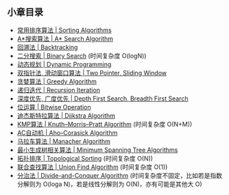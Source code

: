 ## 小章目录
  
- [常用排序算法 | Sorting Algorithms](./Common%20Sorts/README.md)
- [A&ast;搜索算法 | A&ast; Search Algorithm](./A*搜索算法.md)
- [回溯法 | Backtracking](./NQueen.java)
- [二分搜索 | Binary Search](./二分搜索.md) (时间复杂度 O(logN))
- [动态规划 | Dynamic Programming](./动态规划.md)
- [双指针法, 滑动窗口算法 | Two Pointer, Sliding Window](./双指针法与滑动窗口算法.md)
- [贪婪算法 | Greedy Algorithm](./贪婪算法.md)
- [递归迭代 | Recursion Iteration](./递归与迭代.md)
- [深度优先, 广度优先 | Depth First Search, Breadth First Search](./树图遍历.md)
- [位运算 | Bitwise Operation](./位运算.md)
- [迪杰斯特拉算法 | Dijkstra Algorithm](./Dijkstra算法.md)
- [KMP算法 | Knuth–Morris–Pratt Algorithm](./KMP算法.md) (时间复杂度 O(N+M))
- [AC自动机 | Aho–Corasick Algorithm](./AC自动机.md)
- [马拉车算法 | Manacher Algorithm]()
- [最小生成树相关算法 | Minimum Spanning Tree Algorithms]()
- [拓扑排序 | Topological Sorting](./拓扑排序.md) (时间复杂度 O(N))
- [联合查找算法 | Union Find Algorithm](./并查集与联合查找算法.md) (时间复杂度 O(1))
- [分治法 | Divide-and-Conquer Algorithm](./分治法.md) (时间复杂度不固定，比如若是指数分解则为 O(loga N)，若是线性分解则为 O(N)，亦有可能是其他大 O)
  

